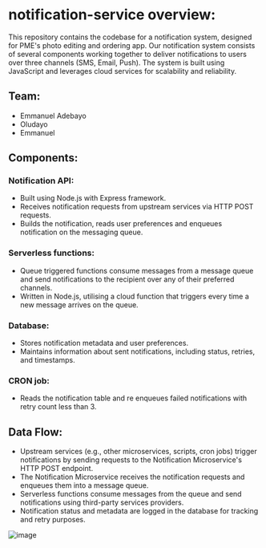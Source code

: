 # notification-service overview:
This repository contains the codebase for a notification system, designed for PME's photo editing and ordering app. Our notification system consists of several components working together to deliver notifications to users over three channels (SMS, Email, Push). The system is built using JavaScript and leverages cloud services for scalability and reliability.

## Team:
* Emmanuel Adebayo
* Oludayo
* Emmanuel
  
## Components:

### Notification API:
* Built using Node.js with Express framework.
* Receives notification requests from upstream services via HTTP POST requests.
* Builds the notification, reads user preferences and enqueues notification on the messaging queue.
  
### Serverless functions:
* Queue triggered functions consume messages from a message queue and send notifications to the recipient over any of their preferred channels.
* Written in Node.js, utilising a cloud function that triggers every time a new message arrives on the queue.

### Database:
* Stores notification metadata and user preferences.
* Maintains information about sent notifications, including status, retries, and timestamps.

### CRON job:
* Reads the notification table and re enqueues failed notifications with retry count less than 3.

## Data Flow:
* Upstream services (e.g., other microservices, scripts, cron jobs) trigger notifications by sending requests to the Notification Microservice's HTTP POST endpoint.
* The Notification Microservice receives the notification requests and enqueues them into a message queue.
* Serverless functions  consume messages from the queue and send notifications using third-party services providers.
* Notification status and metadata are logged in the database for tracking and retry purposes.

![image](https://github.com/ProgrammingMadeEasy-Community/notification-service/assets/92952014/79d09f78-083a-48a9-a654-4b2185bfe41f)
